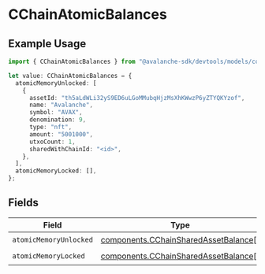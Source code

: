 # CChainAtomicBalances

## Example Usage

```typescript
import { CChainAtomicBalances } from "@avalanche-sdk/devtools/models/components";

let value: CChainAtomicBalances = {
  atomicMemoryUnlocked: [
    {
      assetId: "th5aLdWLi32yS9ED6uLGoMMubqHjzMsXhKWwzP6yZTYQKYzof",
      name: "Avalanche",
      symbol: "AVAX",
      denomination: 9,
      type: "nft",
      amount: "5001000",
      utxoCount: 1,
      sharedWithChainId: "<id>",
    },
  ],
  atomicMemoryLocked: [],
};
```

## Fields

| Field                                                                                        | Type                                                                                         | Required                                                                                     | Description                                                                                  |
| -------------------------------------------------------------------------------------------- | -------------------------------------------------------------------------------------------- | -------------------------------------------------------------------------------------------- | -------------------------------------------------------------------------------------------- |
| `atomicMemoryUnlocked`                                                                       | [components.CChainSharedAssetBalance](../../models/components/cchainsharedassetbalance.md)[] | :heavy_check_mark:                                                                           | N/A                                                                                          |
| `atomicMemoryLocked`                                                                         | [components.CChainSharedAssetBalance](../../models/components/cchainsharedassetbalance.md)[] | :heavy_check_mark:                                                                           | N/A                                                                                          |